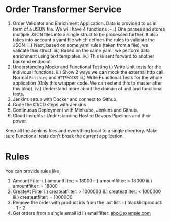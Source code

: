 # Order Transformer Service

1. Order Validator and Enrichment Application. Data is provided to us in form of a JSON file. We will have 4 functions :- 
  i.) One parses and stores multiple JSON files into a single struct to be processed further. It also takes into account a yaml file which defines the rules to validate the JSON. 
  ii.) Next, based on some yaml rules (taken from a file), we validate this struct.
  iii.) Based on the same yaml, we perform data enrichment using text templates.
  iv.) This is sent forward to another backend endpoint.
2. Understanding Mocks and Functional Testing 
  i.) Write Unit tests for the individual functions. 
  ii.) Show 2 ways we can mock the external http call. Normal `Patching` and `HTTPMOCKS`
  iii.) Write Functional Tests for the whole application (Only this wrapper code. We can extend this to master after this blog).
  iv.) Understand more about the domain of unit and functional tests.
3. Jenkins setup with Docker and connect to Github 
4. Code the CI/CD steps with Jenkins 
5. Continuous Deployment with Minikube, Jenkins and Github. 
6. Cloud Insights : Understanding Hosted Devops Pipelines and their power.

Keep all the Jenkins files and everything local to a single directory. Make sure Functional tests don't break the current application. 

# Rules

You can provide rules like 
1. Amount Filter
  i.) amountfilter: > 18000 
  ii.) amountfilter: < 18000
  iii.) amountfilter: = 18000
2. CreateAt Filter
  i.) createatfilter: > 1000000 
  ii.) createatfilter: < 1000000
  iii.) createatfilter: = 1000000
3. Remove the order with product ids from the last list.
  i.) blacklistproduct: - 1
                        - 2
4. Get orders from a single email id
  i.) emailfilter: abc@example.com
